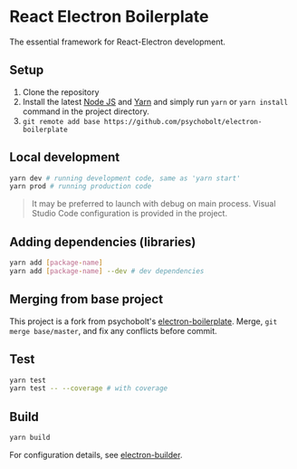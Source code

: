 # React Electron Boilerplate

The essential framework for React-Electron development.

## Setup

1. Clone the repository
2. Install the latest [Node JS](https://nodejs.org/) and [Yarn](https://yarnpkg.com) and simply run ```yarn``` or ```yarn install``` command in the project directory.
3. ```git remote add base https://github.com/psychobolt/electron-boilerplate```

## Local development

```sh
yarn dev # running development code, same as 'yarn start'
yarn prod # running production code
```

> It may be preferred to launch with debug on main process. Visual Studio Code configuration is provided in the project.

## Adding dependencies (libraries)

```sh
yarn add [package-name]
yarn add [package-name] --dev # dev dependencies
```

## Merging from base project

This project is a fork from psychobolt's [electron-boilerplate](https://github.com/psychobolt/electron-boilerplate). Merge, ```git merge base/master```, and fix any conflicts before commit.

## Test

```sh
yarn test
yarn test -- --coverage # with coverage
```

## Build

```sh
yarn build
```

For configuration details, see [electron-builder](https://github.com/electron-userland/electron-builder).
